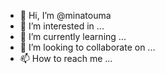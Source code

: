 - 👋 Hi, I’m @minatouma
- 👀 I’m interested in ...
- 🌱 I’m currently learning ...
- 💞️ I’m looking to collaborate on ...
- 📫 How to reach me ...

<!---
minatouma/minatouma is a ✨ special ✨ repository because its `README.md` (this file) appears on your GitHub profile.
You can click the Preview link to take a look at your changes.
--->
